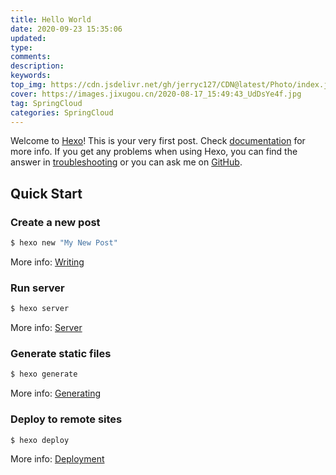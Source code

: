 ```yaml
---
title: Hello World
date: 2020-09-23 15:35:06
updated:
type:
comments:
description:
keywords:
top_img: https://cdn.jsdelivr.net/gh/jerryc127/CDN@latest/Photo/index.jpg
cover: https://images.jixugou.cn/2020-08-17_15:49:43_UdDsYe4f.jpg
tag: SpringCloud
categories: SpringCloud
---
```

Welcome to [Hexo](https://hexo.io/)! This is your very first post. Check [documentation](https://hexo.io/docs/) for more info. If you get any problems when using Hexo, you can find the answer in [troubleshooting](https://hexo.io/docs/troubleshooting.html) or you can ask me on [GitHub](https://github.com/hexojs/hexo/issues).

## Quick Start

### Create a new post

``` bash
$ hexo new "My New Post"
```

More info: [Writing](https://hexo.io/docs/writing.html)

### Run server

``` bash
$ hexo server
```

More info: [Server](https://hexo.io/docs/server.html)

### Generate static files

``` bash
$ hexo generate
```

More info: [Generating](https://hexo.io/docs/generating.html)

### Deploy to remote sites

``` bash
$ hexo deploy
```

More info: [Deployment](https://hexo.io/docs/one-command-deployment.html)
